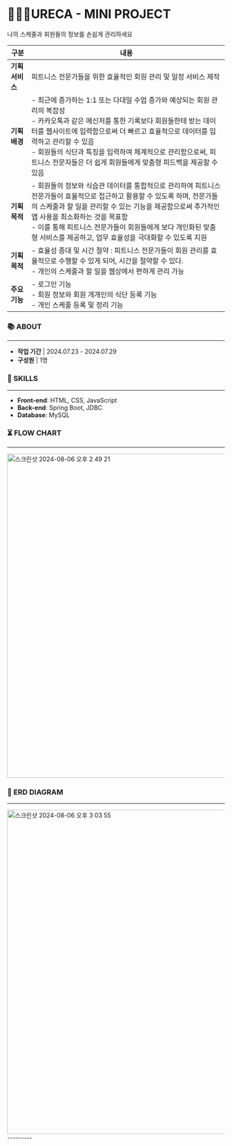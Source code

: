 # 👩🏻‍💻URECA - MINI PROJECT
나의 스케줄과 회원들의 정보를 손쉽게 관리하세요 

|**구분**|**내용**|
|------|---|
|**기획 서비스**|피트니스 전문가들을 위한 효율적인 회원 관리 및 일정 서비스 제작|
|**기획 배경**|- 최근에 증가하는 1:1 또는 다대일 수업 증가와 예상되는 회원 관리의 복잡성<br> - 카카오톡과 같은 메신저를 통한 기록보다 회원들한테 받는 데이터를 웹사이트에 입력함으로써 더 빠르고 효율적으로 데이터를 입력하고 관리할 수 있음<br> - 회원들의 식단과 특징을 입력하여 체계적으로 관리함으로써, 피트니스 전문자들은 더 쉽게 회원들에게 맞춤형 피드백을 제공할 수 있음|
|**기획 목적**|- 회원들의 정보와 식습관 데이터를 통합적으로 관리하여 피트니스 전문가들이 효율적으로 접근하고 활용할 수 있도록 하며, 전문가들의 스케줄과 할 일을 관리할 수 있는 기능을 제공함으로써 추가적인 앱 사용을 최소화하는 것을 목표함<br> - 이를 통해 피트니스 전문가들이 회원들에게 보다 개인화된 맞춤형 서비스를 제공하고, 업무 효율성을 극대화할 수 있도록 지원|
|**기획 목적**| - 효율성 증대 및 시간 절약 : 피트니스 전문가들이 회원 관리를 효율적으로 수행할 수 있게 되어, 시간을 절약할 수 있다.<br> - 개인의 스케줄과 할 일을 웹상에서 편하게 관리 가능|
|**주요 기능**| - 로그인 기능<br>- 회원 정보와 회원 개개인의 식단 등록 기능<br> - 개인 스케줄 등록 및 정리 기능 

### 📚 ABOUT 
-----
- **작업 기간** | 2024.07.23 - 2024.07.29
- **구성원** | 1명

### 🔨 SKILLS
----
- **Front-end**: HTML, CSS, JavaScript
- **Back-end**: Spring Boot, JDBC
- **Database**: MySQL
### ⏳ FLOW CHART 
-----
<img width="750" alt="스크린샷 2024-08-06 오후 2 49 21" src="https://github.com/user-attachments/assets/ca9ab448-66bd-4447-a802-99e4d7ce860e">

### 🔨 ERD DIAGRAM
-------
<img width="750" alt="스크린샷 2024-08-06 오후 3 03 55" src="https://github.com/user-attachments/assets/6a490e7e-cb6c-4754-8113-95c03769c113">
---------
